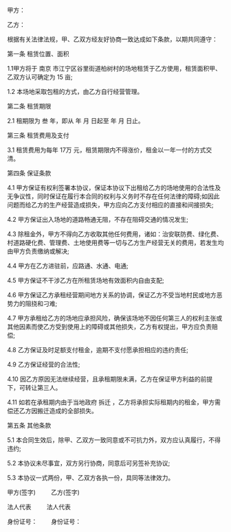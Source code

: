 
 


甲方：


乙方：


根据有关法律法规，甲、乙双方经友好协商一致达成如下条款，以期共同遵守：


第一条 租赁位置、面积


1.1甲方将于
南京
市江宁区谷里街道柏树村的场地租赁于乙方使用，租赁面积甲、乙双方认可确定为 15 亩;


1.2 本场地采取包租的方式，由乙方自行经营管理。


第二条 租赁期限


2.1 租期限为 叁 年，即从    年    月   日起至    年   月   日止。


第三条 租赁费用及支付


3.1 租赁费用为每年 17万 元，租赁期限内不得涨价，租金以一年一付的方式交清。


第四条 保证条款


4.1 甲方保证有权利签署本协议，保证本协议下出租给乙方的场地使用的合法性及无争议性，同时保证在履行本合同的权利与义务时不存在任何法律的障碍;如因此问题而给乙方的生产经营造成损失，甲方应向乙方支付相应的直接和间接损失;


4.2 甲方保证出入场地的道路畅通无阻，不存在阻碍交通的情况发生;


4.3 除租金外，甲方不得向乙方收取其他任何费用，诸如：治安联防费、绿化费、村道路硬化费、管理费、土地使用费等一切与乙方生产经营无关的费用，若发生均由甲方负责缴纳或解决;


4.4 甲方在乙方进驻前，应路通、水通、电通;


4.5 甲方保证不干涉乙方在所租赁场地有效面积内自由支配;


4.6 甲方保证乙方承租经营期间地方关系的协调，保证乙方不受当地村民或地方恶势力的阻挠和刁难;


4.7 甲方承租给乙方的场地应承担风险，确保该场地不因任何第三人的权利主张或其他因素而使乙方受到使用上的障碍或其他损失，乙方有权提出，甲方应负责赔偿;


4.8 乙方保证及时足额支付租金，逾期不支付愿承担相应的违约责任;


4.9 乙方保证经营的合法性;


4.10 因乙方原因无法继续经营，且承租期限未满，乙方在保证甲方利益的前提下，可转让第三人。


4.11 如若在承租期内由于当地政府
拆迁
，乙方将承担实际租期内的租金，甲方需偿还乙方因搬迁造成的全部损失。


第五条 其他条款


5.1 本合同生效后，除甲、乙双方一致同意或不可抗力外，双方应认真履行，不得违约;


5.2 本协议未尽事宜，双方另行协商，同意后可另签补充协议;


5.3 本协议一式两份，甲、乙双方各执一份，具同等法律效力。


甲方(签字) 　　 乙方(签字)


法人代表 　　   法人代表


身份证号： 　　身份证号：
 


 

 
 
 
 
 
  


  
 

  


  


  
 
 
 
 

